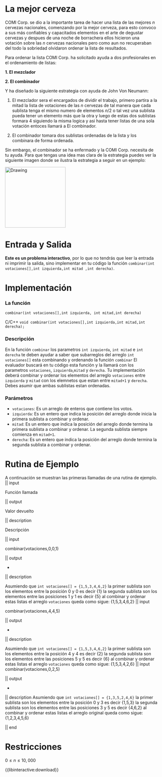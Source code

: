 # La mejor cerveza
COMI Corp. se dio a la importante tarea de hacer una lista de las mejores $n$ cervezas nacionales, comenzando por la mejor cerveza, para esto convoco a sus más confiables y capacitados elementos en el arte de degustar cervezas y despues de una noche de borrachera ellos hicieron una votación sobre las $n$ cervezas nacionales pero como aun no recuperaban del todo la sobriedad olvidaron ordenar la lista de resultados.

Para ordenar la lista COMI Corp. ha solicitado ayuda a dos profesionales en el ordenamiento de listas:

**1. El mezclador**

**2. El combinador**

Y ha diseñado la siguiente estrategia con ayuda de John Von Neumann:
 
1. El mezclador sera el encargados de dividir el trabajo, primero partira a la mitad la lista de  votaciones de las $n$ cervezas de tal manera que cada sublista tenga el mismo numero de elementos $n/2$ o tal vez una sublista pueda tener un elemento  más que la otra y luego de estas dos sublistas formara 4 siguiendo la misma logica y asi hasta  tener listas de una sola votación entoces llamará a El combinador.

2. El combinador tomara dos sublistas ordenadas de la lista y los combinara de forma ordenada.

Sin embargo, el combinador se ha enfermado y la COMI Corp. necesita de tu ayuda. Para que tengas una idea mas clara de la estrategia puedes ver la siguiente imagen donde se ilustra la estrategia a seguir en un ejemplo:

 <img src="http://programminglife.io/public/images/Divide_and_Conquer.png" alt="Drawing" style="width: 200px;"/>


# Entrada y Salida

**Este es un problema interactivo**, por lo que no tendrás que leer la entrada ni imprimir la salida, sino implementar en tu código la función `combinar(int votaciones[],int izquierda,int mitad ,int derecha)`.

# Implementación

### La función

 ```combinar(int votaciones[],int izquierda, int mitad,int derecha)```

C/C++ `void combinar(int votaciones[],int izquierda,int mitad,int derecha);`

### Descripción
En la  función `combinar` los parametros `int izquierda`, `int mitad`  e `int derecha` te deben ayudar a saber que subarreglos del arreglo `int votaciones[]` esta combinando y ordenando la función `combinar` 
El evaluador buscará en tu código esta función y la llamará con los parametros `votaciones`, `izquierda`,`mitad` y `derecha`. Tu implementación deberá combinar y ordenar los elementos del arreglo `votaciones` entre `izquierda` y `mitad` con los elemnetos que estan entre `mitad+1` y `derecha`. Debes asumir que ambas sublistas estan ordenadas. 

### Parámetros

* `votaciones`: Es un arreglo de enteros que contiene los votos.
* `izquierda`: Es un entero que indica la posición del arreglo donde inicia la primera sublista a combinar y ordenar.
* `mitad`: Es un entero que indica la posición del arreglo donde termina la primera sublista a combinar y ordenar. La segunda sublista siempre comienza en `mitad+1`.
* `derecha`: Es un entero que indica la posición del arreglo donde termina la segunda sublista a combinar y ordenar. 

# Rutina de Ejemplo

A continuación se muestran las primeras llamadas de una rutina de ejemplo. 
|| input

Función llamada

|| output

Valor devuelto

|| description

Descripción

|| input

combinar(votaciones,0,0,1)

|| output

-

|| description

Asumiendo que `int votaciones[] = {1,5,3,4,6,2}`
la primer sublista son los elementos entre la posición $0$  y $0$ es decir {1} la segunda  sublista son los elementos entre las posiciones $1$ y $1$ es decir {5} al combinar y ordenar estas listas el arreglo `votaciones` queda como sigue:
{1,5,3,4,6,2}
|| input

combinar(votaciones,4,4,5)

|| output

-

|| description

Asumiendo que `int votaciones[] = {1,5,3,4,6,2}`
la primer sublista son los elementos entre la posición $4$  y $4$ es decir {2} la segunda  sublista son los elementos entre las posiciones $5$ y $5$ es decir {6} al combinar y ordenar estas listas el arreglo `votaciones` queda como sigue:
{1,5,3,4,2,6}
|| input
combinar(votaciones,0,2,5)

|| output

-

|| description
Asumiendo que `int votaciones[] = {1,3,5,2,4,6}`
la primer sublista son los elementos entre la posición $0$  y $3$ es decir {1,5,3} la segunda  sublista son los elementos entre las posiciones $3$ y $5$ es decir {4,6,2} al combinar y ordenar estas listas el arreglo original queda como sigue:
{1,2,3,4,5,6}

|| end

# Restricciones

$0 \leq n \leq 10,000$

{{libinteractive:download}}
